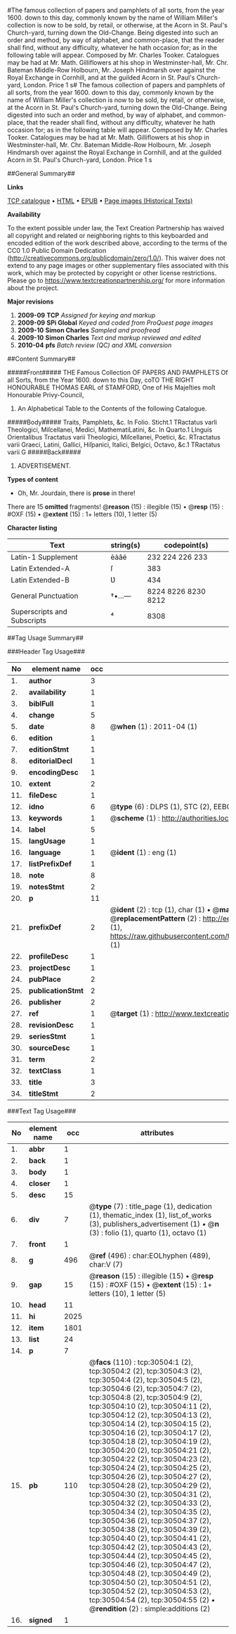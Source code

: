 #The famous collection of papers and pamphlets of all sorts, from the year 1600. down to this day, commonly known by the name of William Miller's collection is now to be sold, by retail, or otherwise, at the Acorn in St. Paul's Church-yard, turning down the Old-Change. Being digested into such an order and method, by way of alphabet, and common-place, that the reader shall find, without any difficulty, whatever he hath occasion for; as in the following table will appear. Composed by Mr. Charles Tooker. Catalogues may be had at Mr. Math. Gilliflowers at his shop in Westminster-hall, Mr. Chr. Bateman Middle-Row Holbourn, Mr. Joseph Hindmarsh over against the Royal Exchange in Cornhill, and at the guilded Acorn in St. Paul's Church-yard, London. Price 1 s#
The famous collection of papers and pamphlets of all sorts, from the year 1600. down to this day, commonly known by the name of William Miller's collection is now to be sold, by retail, or otherwise, at the Acorn in St. Paul's Church-yard, turning down the Old-Change. Being digested into such an order and method, by way of alphabet, and common-place, that the reader shall find, without any difficulty, whatever he hath occasion for; as in the following table will appear. Composed by Mr. Charles Tooker. Catalogues may be had at Mr. Math. Gilliflowers at his shop in Westminster-hall, Mr. Chr. Bateman Middle-Row Holbourn, Mr. Joseph Hindmarsh over against the Royal Exchange in Cornhill, and at the guilded Acorn in St. Paul's Church-yard, London. Price 1 s

##General Summary##

**Links**

[TCP catalogue](http://www.ota.ox.ac.uk/tcp/)  • 
[HTML](http://tei.it.ox.ac.uk/tcp/Texts-HTML/free/A50/A50860.html)  • 
[EPUB](http://tei.it.ox.ac.uk/tcp/Texts-EPUB/free/A50/A50860.epub) • 
[Page images (Historical Texts)](https://historicaltexts.jisc.ac.uk/eebo-99826112e)

**Availability**

To the extent possible under law, the Text Creation Partnership has waived all copyright and related or neighboring rights to this keyboarded and encoded edition of the work described above, according to the terms of the CC0 1.0 Public Domain Dedication (http://creativecommons.org/publicdomain/zero/1.0/). This waiver does not extend to any page images or other supplementary files associated with this work, which may be protected by copyright or other license restrictions. Please go to https://www.textcreationpartnership.org/ for more information about the project.

**Major revisions**

1. __2009-09__ __TCP__ *Assigned for keying and markup*
1. __2009-09__ __SPi Global__ *Keyed and coded from ProQuest page images*
1. __2009-10__ __Simon Charles__ *Sampled and proofread*
1. __2009-10__ __Simon Charles__ *Text and markup reviewed and edited*
1. __2010-04__ __pfs__ *Batch review (QC) and XML conversion*

##Content Summary##

#####Front#####
THE Famous Collection OF PAPERS AND PAMPHLETS Of all Sorts, from
the Year 1600. down to this Day, coTO THE RIGHT HONOURABLE THOMAS EARL of STAMFORD, One of His
Majeſties moſt Honourable Privy-Council,
1. An Alphabetical Table to the Contents of the
following Catalogue.

#####Body#####
Traits, Pamphlets, &c. In Folio.
Sticht.1 TRactatus varli Theologici, Miſcellanei, Medici,
MathematiLatini, &c. In Quarto.1 LInguis Orientalibus Tractatus varii Theologici,
Miſcellanei, Poetici, &c. RTractatus varii Graeci, Latini, Gallici, Hiſpanici,
Italici, Belgici, Octavo, &c.1 TRactatus varii G
#####Back#####

1. ADVERTISEMENT.

**Types of content**

  * Oh, Mr. Jourdain, there is **prose** in there!

There are 15 **omitted** fragments! 
 @__reason__ (15) : illegible (15)  •  @__resp__ (15) : #OXF (15)  •  @__extent__ (15) : 1+ letters (10), 1 letter (5)

**Character listing**


|Text|string(s)|codepoint(s)|
|---|---|---|
|Latin-1 Supplement|èàâé|232 224 226 233|
|Latin Extended-A|ſ|383|
|Latin Extended-B|Ʋ|434|
|General Punctuation|†•…—|8224 8226 8230 8212|
|Superscripts             and Subscripts|⁴|8308|

##Tag Usage Summary##

###Header Tag Usage###

|No|element name|occ|attributes|
|---|---|---|---|
|1.|__author__|3||
|2.|__availability__|1||
|3.|__biblFull__|1||
|4.|__change__|5||
|5.|__date__|8| @__when__ (1) : 2011-04 (1)|
|6.|__edition__|1||
|7.|__editionStmt__|1||
|8.|__editorialDecl__|1||
|9.|__encodingDesc__|1||
|10.|__extent__|2||
|11.|__fileDesc__|1||
|12.|__idno__|6| @__type__ (6) : DLPS (1), STC (2), EEBO-CITATION (1), PROQUEST (1), VID (1)|
|13.|__keywords__|1| @__scheme__ (1) : http://authorities.loc.gov/ (1)|
|14.|__label__|5||
|15.|__langUsage__|1||
|16.|__language__|1| @__ident__ (1) : eng (1)|
|17.|__listPrefixDef__|1||
|18.|__note__|8||
|19.|__notesStmt__|2||
|20.|__p__|11||
|21.|__prefixDef__|2| @__ident__ (2) : tcp (1), char (1)  •  @__matchPattern__ (2) : ([0-9\-]+):([0-9IVX]+) (1), (.+) (1)  •  @__replacementPattern__ (2) : http://eebo.chadwyck.com/downloadtiff?vid=$1&page=$2 (1), https://raw.githubusercontent.com/textcreationpartnership/Texts/master/tcpchars.xml#$1 (1)|
|22.|__profileDesc__|1||
|23.|__projectDesc__|1||
|24.|__pubPlace__|2||
|25.|__publicationStmt__|2||
|26.|__publisher__|2||
|27.|__ref__|1| @__target__ (1) : http://www.textcreationpartnership.org/docs/. (1)|
|28.|__revisionDesc__|1||
|29.|__seriesStmt__|1||
|30.|__sourceDesc__|1||
|31.|__term__|2||
|32.|__textClass__|1||
|33.|__title__|3||
|34.|__titleStmt__|2||


###Text Tag Usage###

|No|element name|occ|attributes|
|---|---|---|---|
|1.|__abbr__|1||
|2.|__back__|1||
|3.|__body__|1||
|4.|__closer__|1||
|5.|__desc__|15||
|6.|__div__|7| @__type__ (7) : title_page (1), dedication (1), thematic_index (1), list_of_works (3), publishers_advertisement (1)  •  @__n__ (3) : folio (1), quarto (1), octavo (1)|
|7.|__front__|1||
|8.|__g__|496| @__ref__ (496) : char:EOLhyphen (489), char:V (7)|
|9.|__gap__|15| @__reason__ (15) : illegible (15)  •  @__resp__ (15) : #OXF (15)  •  @__extent__ (15) : 1+ letters (10), 1 letter (5)|
|10.|__head__|11||
|11.|__hi__|2025||
|12.|__item__|1801||
|13.|__list__|24||
|14.|__p__|7||
|15.|__pb__|110| @__facs__ (110) : tcp:30504:1 (2), tcp:30504:2 (2), tcp:30504:3 (2), tcp:30504:4 (2), tcp:30504:5 (2), tcp:30504:6 (2), tcp:30504:7 (2), tcp:30504:8 (2), tcp:30504:9 (2), tcp:30504:10 (2), tcp:30504:11 (2), tcp:30504:12 (2), tcp:30504:13 (2), tcp:30504:14 (2), tcp:30504:15 (2), tcp:30504:16 (2), tcp:30504:17 (2), tcp:30504:18 (2), tcp:30504:19 (2), tcp:30504:20 (2), tcp:30504:21 (2), tcp:30504:22 (2), tcp:30504:23 (2), tcp:30504:24 (2), tcp:30504:25 (2), tcp:30504:26 (2), tcp:30504:27 (2), tcp:30504:28 (2), tcp:30504:29 (2), tcp:30504:30 (2), tcp:30504:31 (2), tcp:30504:32 (2), tcp:30504:33 (2), tcp:30504:34 (2), tcp:30504:35 (2), tcp:30504:36 (2), tcp:30504:37 (2), tcp:30504:38 (2), tcp:30504:39 (2), tcp:30504:40 (2), tcp:30504:41 (2), tcp:30504:42 (2), tcp:30504:43 (2), tcp:30504:44 (2), tcp:30504:45 (2), tcp:30504:46 (2), tcp:30504:47 (2), tcp:30504:48 (2), tcp:30504:49 (2), tcp:30504:50 (2), tcp:30504:51 (2), tcp:30504:52 (2), tcp:30504:53 (2), tcp:30504:54 (2), tcp:30504:55 (2)  •  @__rendition__ (2) : simple:additions (2)|
|16.|__signed__|1||
